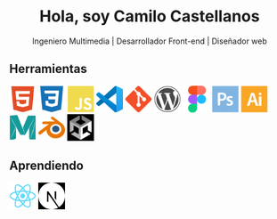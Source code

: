 <div align= "center">
  <h1>Hola, soy Camilo Castellanos</h1>
  <p>Ingeniero Multimedia | Desarrollador Front-end | Diseñador web</p>
</div>

## Herramientas

<div>
  <img src="https://github.com/devicons/devicon/blob/master/icons/html5/html5-plain.svg" alt="HTML" height="48">
  <img src="https://github.com/devicons/devicon/blob/master/icons/css3/css3-plain.svg" alt="CSS3" height="48">
  <img src="https://github.com/devicons/devicon/blob/master/icons/javascript/javascript-plain.svg" alt="JavaScript" height="48">
  <img src="https://github.com/devicons/devicon/blob/master/icons/vscode/vscode-original.svg" alt="VS Code" height="48">
  <img src="https://github.com/devicons/devicon/blob/master/icons/git/git-plain.svg" alt="Git" height="48">
  <img src="https://github.com/devicons/devicon/blob/master/icons/wordpress/wordpress-plain.svg" alt="WordPress" height="48">
  <img src="https://github.com/devicons/devicon/blob/master/icons/figma/figma-original.svg" alt="Figma" height="48">
  <img src="https://github.com/devicons/devicon/blob/master/icons/photoshop/photoshop-plain.svg" alt="Photoshop" height="48">
  <img src="https://github.com/devicons/devicon/blob/master/icons/illustrator/illustrator-plain.svg" alt="Illustrator" height="48">
  <img src="https://github.com/devicons/devicon/blob/master/icons/maya/maya-plain.svg" alt="Maya" height="48">
  <img src="https://github.com/devicons/devicon/blob/master/icons/blender/blender-original.svg" alt="Blender" height="48">
  <img src="https://github.com/devicons/devicon/blob/master/icons/unity/unity-original.svg" alt="Unity" height="48" style="filter: invert(1)">
</div>

## Aprendiendo
<div>
  <img src="https://github.com/devicons/devicon/blob/master/icons/react/react-original.svg" alt="React" height="48">
  <img src="https://github.com/devicons/devicon/blob/master/icons/nextjs/nextjs-original.svg" alt="NextJs" height="48" style="filter: invert(1)">
</div>